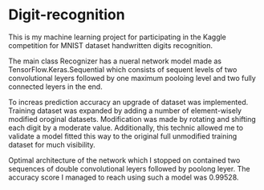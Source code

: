 # Digit-recognition
This is my machine learning project for participating in the Kaggle competition for MNIST dataset handwritten digits recognition.

The main class Recognizer has a nueral network model made as TensorFlow.Keras.Sequential which consists of sequent levels of two convolutional leyers followed by one maximum pooloing level and two fully connected leyers in the end.

To increas prediction accuracy an upgrade of dataset was implemented. Training dataset was expanded by adding a number of element-wisely modified oroginal datasets. Modification was made by rotating and shifting each digit by a moderate value. Additionally, this technic allowed me to validate a model fitted this way to the original full unmodified training dataset for much visibility.

Optimal architecture of the network which I stopped on contained two sequences of double convolutional leyers followed by poolong leyer. The accuracy score I managed to reach using such a model was 0.99528.
